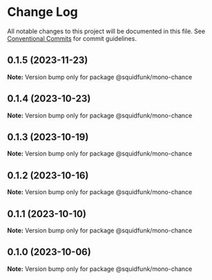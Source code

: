 # Change Log

All notable changes to this project will be documented in this file.
See [Conventional Commits](https://conventionalcommits.org) for commit guidelines.

## 0.1.5 (2023-11-23)

**Note:** Version bump only for package @squidfunk/mono-chance





## 0.1.4 (2023-10-23)

**Note:** Version bump only for package @squidfunk/mono-chance





## 0.1.3 (2023-10-19)

**Note:** Version bump only for package @squidfunk/mono-chance





## 0.1.2 (2023-10-16)

**Note:** Version bump only for package @squidfunk/mono-chance





## 0.1.1 (2023-10-10)

**Note:** Version bump only for package @squidfunk/mono-chance





## 0.1.0 (2023-10-06)

**Note:** Version bump only for package @squidfunk/mono-chance
